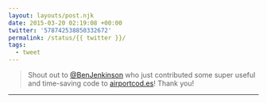 ```yaml
---
layout: layouts/post.njk
date: 2015-03-20 02:19:08 +00:00
twitter: '578742538850332672'
permalink: /status/{{ twitter }}/
tags: 
  - tweet
---
```


> Shout out to [@BenJenkinson](https://twitter.com/BenJenkinson) who just contributed some super useful and time-saving code to [airportcod.es](https://airportcod.es)! Thank you!

---
